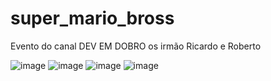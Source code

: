 # super_mario_bross

Evento do canal DEV EM DOBRO os irmão Ricardo e Roberto 

![image](https://user-images.githubusercontent.com/104803568/216675705-25ed4822-0386-4815-a1a2-8ced403a2cc7.png)
![image](https://user-images.githubusercontent.com/104803568/216675947-370f7fe1-198c-41a8-803d-578ad3df637f.png)
![image](https://user-images.githubusercontent.com/104803568/216675442-80a9dd8e-7466-47af-9214-194d6d46846a.png)
![image](https://user-images.githubusercontent.com/104803568/216675528-1bce366c-68c6-422b-a82b-49ec6d5300b3.png)


